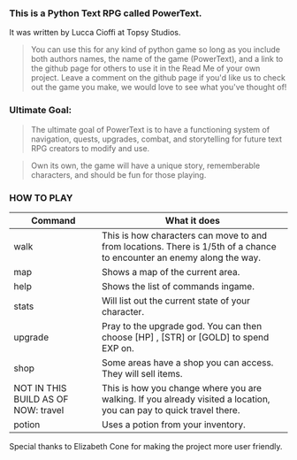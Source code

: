 ### This is a Python Text RPG called PowerText.

It was written by Lucca Cioffi at Topsy Studios.

> You can use this for any kind of python game so long as you include both authors names, the name of the game (PowerText), and a link to the github page for others to use it in the Read Me of your own project. Leave a comment on the github page if you'd like us to check out the game you make, we would love to see what you've thought of!

### Ultimate Goal:
> The ultimate goal of PowerText is to have a functioning system of navigation, quests, upgrades, combat, and storytelling for future text RPG creators to modify and use. 

> Own its own, the game will have a unique story, rememberable characters, and should be fun for those playing.

### HOW TO PLAY

| Command | What it does |
| ------ | ------ |
| walk | This is how characters can move to and from locations. There is 1/5th of a chance to encounter an enemy along the way. |
| map | Shows a map of the current area. |
| help | Shows the list of commands ingame. |
| stats | Will list out the current state of your character. |
| upgrade | Pray to the upgrade god. You can then choose [HP] , [STR] or [GOLD] to spend EXP on. |
| shop | Some areas have a shop you can access. They will sell items. |
| NOT IN THIS BUILD AS OF NOW: travel | This is how you change where you are walking. If you already visited a location, you can pay to quick travel there. |
| potion | Uses a potion from your inventory.|


Special thanks to Elizabeth Cone for making the project more user friendly. 
